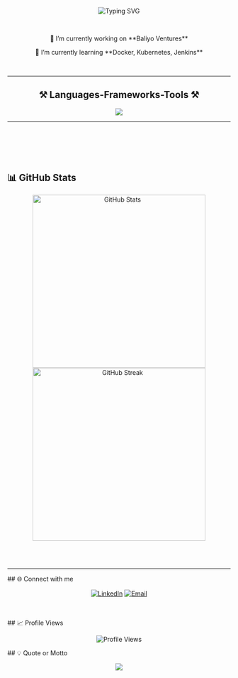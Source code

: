 <p align="center">
  <img src="https://readme-typing-svg.herokuapp.com?size=24&center=true&vCenter=true&width=600&lines=Hi+There+👋;I'm+Sagar+Thapa;I'm+a+Lazy+Ambitious+Programmer" alt="Typing SVG">
</p>
<br/>
<div align="center">
<p> 🔭 I’m currently working on **Baliyo Ventures**</p>
<p> 🌱 I’m currently learning **Docker, Kubernetes, Jenkins** </p>
</div>
<br/>

<hr/>
<h2 align="center">⚒️ Languages-Frameworks-Tools ⚒️</h2>
<div align="center">
    <img src="https://skillicons.dev/icons?i=linux,git,python,vim,js,typescript,c,cs,java,nextjs,mysql,django,bootstrap,html,css,vscode,github,tailwind,pr" />
</div>
<hr/>

<br></br>
<br></br>
## 📊 GitHub Stats
<p align="center">
  <img width=390 src="https://github-readme-stats.vercel.app/api?username=SagarThapa&show_icons=true&theme=radical" alt="GitHub Stats">
  <img width=390 src="https://github-readme-streak-stats.herokuapp.com/?user=SagarThapa&theme=radical" alt="GitHub Streak">
</p>

<br></br>
<hr/>
## 🌐 Connect with me

<p align="center">
  <a href="https://www.linkedin.com/in/sagar-thapa-050191302/" target="blank"><img align="center" src="https://img.shields.io/badge/-LinkedIn-0A66C2?style=flat-square&logo=LinkedIn&logoColor=white" alt="LinkedIn"></a>
  <a href="mailto:thapasagar1173@gmail.com" target="blank"><img align="center" src="https://img.shields.io/badge/-Email-D14836?style=flat-square&logo=Gmail&logoColor=white" alt="Email"></a>
</p>
</hr>
<br></br>
## 📈 Profile Views

<p align="center">
  <img src="https://komarev.com/ghpvc/?username=SagarThapa&style=flat-square&color=blue" alt="Profile Views">
</p>
</hr>
## 💡 Quote or Motto
<p align="center">
  <img src="https://readme-typing-svg.herokuapp.com?font=Fira+Code&size=24&pause=1000&color=1DA1F2&center=true&width=600&lines=Code+is+like+humor.;+When+you+have+to+explain+it%2C+it%E2%80%99s+bad.">
</p>


